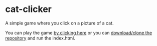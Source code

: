 # cat-clicker
A simple game where you click on a picture of a cat.

You can play the game [by clicking here](https://katfrog.github.io/cat-clicker/) or you can
[download/clone the repository](https://help.github.com/articles/cloning-a-repository/) and run the index.html.
